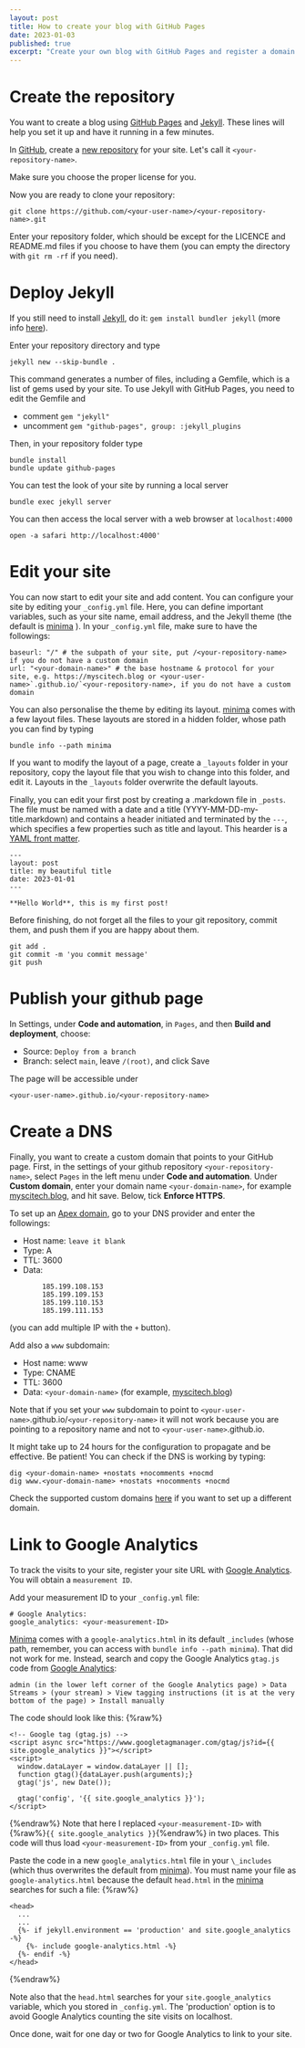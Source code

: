 ```yaml
---
layout: post
title: How to create your blog with GitHub Pages
date: 2023-01-03
published: true
excerpt: "Create your own blog with GitHub Pages and register a domain to point to it, without interfering with your github.io page and other repository pages."
---
```


# Create the repository
You want to create a blog using [GitHub Pages][github-pages] and [Jekyll][jekyll].
These lines will help you set it up and have it running in a few minutes. 

In [GitHub][github], create a [new repository][github-new] for your site. Let's call it `<your-repository-name>`.

Make sure you choose the proper license for you. 

Now you are ready to clone your repository:

```
git clone https://github.com/<your-user-name>/<your-repository-name>.git
```

Enter your repository folder, which should be except for the LICENCE and README.md files if you choose to have them (you can empty the directory with `git rm -rf` if you need).

# Deploy Jekyll

If you still need to install [Jekyll][jekyll], do it: `gem install bundler jekyll` (more info [here][jekyll-install]).

Enter your repository directory and type
```
jekyll new --skip-bundle .
```

This command generates a number of files, including a Gemfile, which is a list of gems used by your site.
To use Jekyll with GitHub Pages, you need to edit the Gemfile and

- comment `gem "jekyll"`
- uncomment `gem "github-pages", group: :jekyll_plugins`

Then, in your repository folder type
```
bundle install
bundle update github-pages
```

You can test the look of your site by running a local server
```
bundle exec jekyll server
```
You can then access the local server with a web browser at `localhost:4000`

```
open -a safari http://localhost:4000'
```

# Edit your site
You can now start to edit your site and add content. You can configure your site by editing your `_config.yml` file. Here, you can define important variables, such as your site name, email address, and the Jekyll theme (the default is [minima][minima] ). In your `_config.yml` file, make sure to have the followings:
```
baseurl: "/" # the subpath of your site, put /<your-repository-name> if you do not have a custom domain 
url: "<your-domain-name>" # the base hostname & protocol for your site, e.g. https://myscitech.blog or <your-user-name>`.github.io/`<your-repository-name>, if you do not have a custom domain
```

You can also personalise the theme by editing its layout. [minima][minima] comes with a few layout files. These layouts are stored in a hidden folder, whose path you can find by typing 
```
bundle info --path minima
``` 

If you want to modify the layout of a page, create a `_layouts` folder in your repository, copy the layout file that you wish to change into this folder, and edit it. Layouts in the `_layouts` folder overwrite the default layouts.

Finally, you can edit your first post by creating a .markdown file in `_posts`. The file must be named with a date and a title (YYYY-MM-DD-my-title.markdown) and contains a header initiated and terminated by the `---`, which specifies a few properties such as title and layout. This hearder is a [YAML front matter][yaml-front-matter].
```
---
layout: post
title: my beautiful title
date: 2023-01-01
---

**Hello World**, this is my first post!
```
Before finishing, do not forget all the files to your git repository, commit them, and push them if you are happy about them.
```
git add .
git commit -m 'you commit message'
git push
```

# Publish your github page 

In Settings, under **Code and automation**, in `Pages`, and then **Build and deployment**, choose:
- Source: `Deploy from a branch`
- Branch: select `main`, leave `/(root)`, and click Save

The page will be accessible under 
```
<your-user-name>.github.io/<your-repository-name>
```

# Create a DNS

Finally, you want to create a custom domain that points to your GitHub page. First, in the settings of your github repository `<your-repository-name>`, select `Pages` in the left menu under **Code and automation**. 
Under **Custom domain**, enter your domain name `<your-domain-name>`, for example [myscitech.blog][this-blog], and hit save. Below, tick **Enforce HTTPS**. 

To set up an [Apex domain][github-pages-apex], go to your DNS provider and enter the followings:
- Host name: `leave it blank`
- Type: A
- TTL: 3600
- Data: 
```
        185.199.108.153
        185.199.109.153
        185.199.110.153
        185.199.111.153
```
(you can add multiple IP with the `+` button).

Add also a `www` subdomain:
- Host name: www
- Type: CNAME
- TTL: 3600
- Data: `<your-domain-name>` (for example, [myscitech.blog][this-blog])

Note that if you set your `www` subdomain to point to `<your-user-name>`.github.io/`<your-repository-name>` it will not work because you are pointing to a repository name and not to `<your-user-name>`.github.io.

It might take up to 24 hours for the configuration to propagate and be effective. Be patient!
You can check if the DNS is working by typing:
```
dig <your-domain-name> +nostats +nocomments +nocmd
dig www.<your-domain-name> +nostats +nocomments +nocmd
```

Check the supported custom domains [here][github-dns] if you want to set up a different domain.

# Link to Google Analytics

To track the visits to your site, register your site URL with [Google Analytics][google-analytics]. You will obtain a `measurement ID`.

Add your measurement ID to your `_config.yml` file:

```
# Google Analytics:
google_analytics: <your-measurement-ID>
```
[Minima][minima] comes with a `google-analytics.html` in its default `_includes` (whose path, remember, you can access with `bundle info --path minima`). That did not work for me. 
Instead, search and copy the Google Analytics `gtag.js` code from [Google Analytics][google-analytics]:
```
admin (in the lower left corner of the Google Analytics page) > Data Streams > (your stream) > View tagging instructions (it is at the very bottom of the page) > Install manually
```
The code should look like this: 
{%raw%}
```
<!-- Google tag (gtag.js) -->
<script async src="https://www.googletagmanager.com/gtag/js?id={{ site.google_analytics }}"></script>
<script>
  window.dataLayer = window.dataLayer || [];
  function gtag(){dataLayer.push(arguments);}
  gtag('js', new Date());

  gtag('config', '{{ site.google_analytics }}');
</script>
```
{%endraw%}
Note that here I replaced `<your-measurement-ID>` with {%raw%}`{{ site.google_analytics }}`{%endraw%} in two places. 
This code will thus load `<your-measurement-ID>` from your `_config.yml` file.

Paste the code in a new `google_analytics.html` file in your `\_includes` (which thus overwrites the default from [minima][minima]). 
You must name your file as `google-analytics.html` because the default `head.html` in the [minima][minima] searches for such a file:
{%raw%}
```
<head>
  ...
  ...
  {%- if jekyll.environment == 'production' and site.google_analytics -%}
    {%- include google-analytics.html -%}
  {%- endif -%}
</head>
```
{%endraw%}

Note also that the `head.html` searches for your `site.google_analytics` variable, which you stored in `_config.yml`. 
The 'production' option is to avoid Google Analytics counting the site visits on localhost. 

Once done, wait for one day or two for Google Analytics to link to your site.

[github-pages]: https://pages.github.com
[github-pages-apex]: https://docs.github.com/en/pages/configuring-a-custom-domain-for-your-github-pages-site/about-custom-domains-and-github-pages#using-an-apex-domain-for-your-github-pages-site
[github]: https://github.com
[github-new]: https://github.com/new
[github-dns]: https://docs.github.com/en/pages/configuring-a-custom-domain-for-your-github-pages-site/about-custom-domains-and-github-pages#supported-custom-domains
[jekyll]: https://jekyllrb.com
[jekyll-install]: https://jekyllrb.com/docs/
[minima]: https://github.com/jekyll/minima#minima
[this-blog]: https://myscitech.blog
[yaml-front-matter]: https://jekyllrb.com/docs/front-matter/
[google-analytics]: https://analytics.google.com
